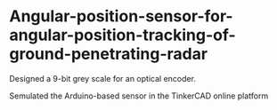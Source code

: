 # Angular-position-sensor-for-angular-position-tracking-of-ground-penetrating-radar
Designed a 9-bit grey scale for an optical encoder.

Semulated the Arduino-based sensor in the TinkerCAD online platform 
